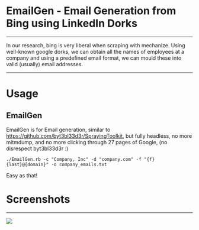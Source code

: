 
# EmailGen - Email Generation from Bing using LinkedIn Dorks 
---

In our research, bing is very liberal when scraping with mechanize. Using well-known google dorks, we can obtain all the names of employees at a company and using a predefined email format, we can mould these into valid (usually) email addresses.

---
# Usage

## EmailGen
EmailGen is for Email generation, similar to https://github.com/byt3bl33d3r/SprayingToolkit, but fully headless, no more mitmdump, and no more clicking through 27 pages of Google, (no disrespect byt3bl33d3r :)

```
./EmailGen.rb -c "Company, Inc" -d "company.com" -f "{f}{last}@{domain}" -o company_emails.txt
```

Easy as that!


# Screenshots
---
![](https://raw.githubusercontent.com/navisecdelta/EmailGen/master/screenshots/emailgen.png)

